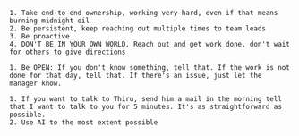 <!-- Meeting points with Thiru: -->

    1. Take end-to-end ownership, working very hard, even if that means burning midnight oil
    2. Be persistent, keep reaching out multiple times to team leads 
    3. Be proactive
    4. DON'T BE IN YOUR OWN WORLD. Reach out and get work done, don't wait for others to give directions

<!-- Suggestions: -->

    1. Be OPEN: If you don't know something, tell that. If the work is not done for that day, tell that. If there's an issue, just let the manager know. 

<!-- Tips: -->

    1. If you want to talk to Thiru, send him a mail in the morning tell that I want to talk to you for 5 minutes. It's as straightforward as possible. 
    2. Use AI to the most extent possible

    